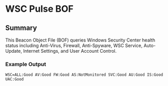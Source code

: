 # WSC Pulse BOF

## Summary

This Beacon Object File (BOF) queries Windows Security Center health status including Anti-Virus, Firewall, Anti-Spyware, WSC Service, Auto-Update, Internet Settings, and User Account Control.

### Example Output

```
WSC=ALL:Good AV:Good FW:Good AS:NotMonitored SVC:Good AU:Good IS:Good UAC:Good
```
